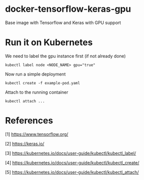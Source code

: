 # docker-tensorflow-keras-gpu
Base image with Tensorflow and Keras with GPU support

# Run it on Kubernetes

We need to label the gpu instance first (if not already done)
```
kubectl label node <NODE_NAME> gpu="true"
```

Now run a simple deployment
```
kubectl create -f example-pod.yaml
```

Attach to the running container
```
kubectl attach ...
```

# References
[1] https://www.tensorflow.org/

[2] https://keras.io/

[3] https://kubernetes.io/docs/user-guide/kubectl/kubectl_label/

[4] https://kubernetes.io/docs/user-guide/kubectl/kubectl_create/

[5] https://kubernetes.io/docs/user-guide/kubectl/kubectl_attach/
